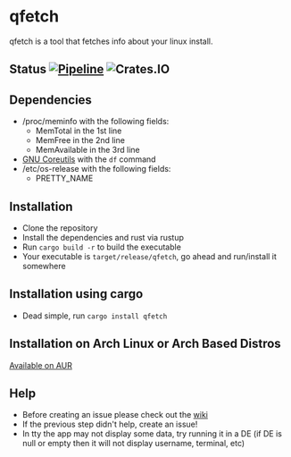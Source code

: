 # qfetch

qfetch is a tool that fetches info about your linux install.

## Status [![Pipeline](https://github.com/mrquantumoff/qfetch/actions/workflows/rust.yml/badge.svg)](https://github.com/mrquantumoff/qfetch/actions/workflows/rust.yml) ![Crates.IO](https://img.shields.io/crates/v/qfetch)

## Dependencies
* /proc/meminfo with the following fields:
    * MemTotal in the 1st line
    * MemFree in the 2nd line
    * MemAvailable in the 3rd line
* [GNU Coreutils](https://www.gnu.org/software/coreutils/) with the ```df``` command
* /etc/os-release with the following fields:
    * PRETTY_NAME
## Installation
* Clone the repository
* Install the dependencies and rust via rustup
* Run ```cargo build -r``` to build the executable
* Your executable is ```target/release/qfetch```, go ahead and run/install it somewhere
## Installation using cargo
* Dead simple, run ```cargo install qfetch```

## Installation on Arch Linux or Arch Based Distros
[Available on AUR](https://aur.archlinux.org/packages/qfetch/)

## Help
* Before creating an issue please check out the [wiki](https://github.com/mrquantumoff/qfetch/wiki/Setting-up-ASCII-logos)
* If the previous step didn't help, create an issue!
* In tty the app may not display some data, try running it in a DE (if DE is null or empty then it will not display username, terminal, etc)
